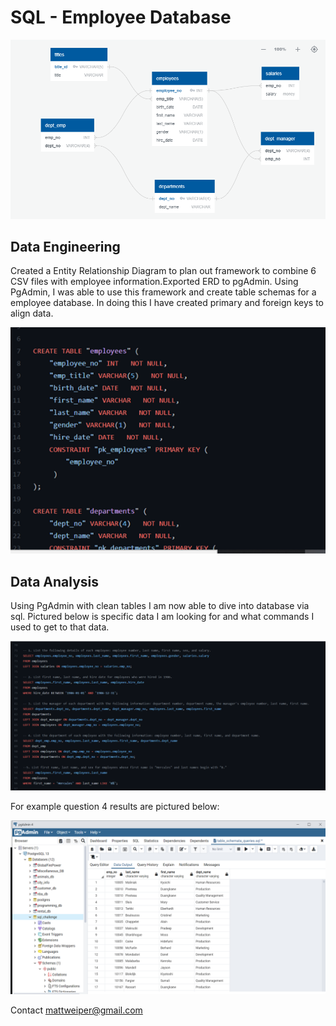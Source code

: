 # SQL - Employee Database

![erd](ERD.PNG)

## Data Engineering

Created a Entity Relationship Diagram to plan out framework to combine 6 CSV files with employee information.Exported ERD to pgAdmin. Using PgAdmin, I was able to use this framework and create table schemas for a employee database. In doing this I have created primary and foreign keys to align data.


![sql](Picture2.png)

## Data Analysis

Using PgAdmin with clean tables I am now able to dive into database via sql. Pictured below is specific data I am looking for and what commands I used to get to that data.

![sql](Picture1.png)

For example question 4 results are pictured below:

![sql](Picture3.png)

Contact 
mattweiper@gmail.com
